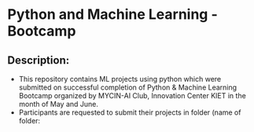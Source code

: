 # Python and Machine Learning - Bootcamp

## Description:
<ul>
<li>This repository contains ML projects using python which were submitted on successful completion of Python & Machine Learning Bootcamp organized by MYCIN-AI Club, Innovation Center KIET in the month of May and June.</li>
<li>Participants are requested to submit their projects in folder (name of folder: <title of project> in Sentence Case) which contains a readme and all codes with all media files used.</li>
<li>Participants are expected to add their projects as folder and Title of the project in the list below as soon as possible.</li>
</ul><br><br>
<i>Keep the code/files clean and well formatted to make it easy for contributers to contribute to your project.</i>
<br>

## Available Projects:
<ol>
<li>BigMarket Sales Prediction</li>
<li>Breast Cancer Prediction</li>
<li>Diabetes Prediction</li>
<li>Red Wine Quality Prediction</li>
<li>Waiting for more...</li>
</ol>


<br><br><br>
## Contributors:
#### Maintainer: <a href="github.com/kushagrathisside"><b>KUSHAGRA SRIVASTAVA</b></a>
#### Other contributors:
<a href="https://github.com/MYCIN-AI-Club/MachineLearning-Bootcamp/graphs/contributors">
  <img src="https://contrib.rocks/image?repo=MYCIN-AI-Club/MachineLearning-Bootcamp" />
</a>

### Official Post: 
<a href="https://www.instagram.com/p/CiSxYo7PoJn/">Instagram</a>
<br><br><br><br>
<b> MYCIN-AI</b>
<br><a href="mycin.in">
<img src="https://user-images.githubusercontent.com/76547274/193342819-bc84f078-d7cb-4f99-aeb1-05867a7bdce3.jpg" alt="MYCIN LOGO" height="100dp" breath="100dp"></a>
<br><br>
Visit Us: <a href="mycin.in">mycin.in</a>
<br>In case of queries, contact us at <b><a href="mailto:mycin@kiet.edu">mycin@kiet.edu</a></b>.
